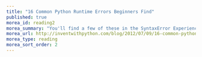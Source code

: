 ```yaml
---
title: "16 Common Python Runtime Errors Beginners Find"
published: true
morea_id: reading2
morea_summary: "You'll find a few of these in the SyntaxError Experience"
morea_url: http://inventwithpython.com/blog/2012/07/09/16-common-python-runtime-errors/
morea_type: reading
morea_sort_order: 2
---
```


